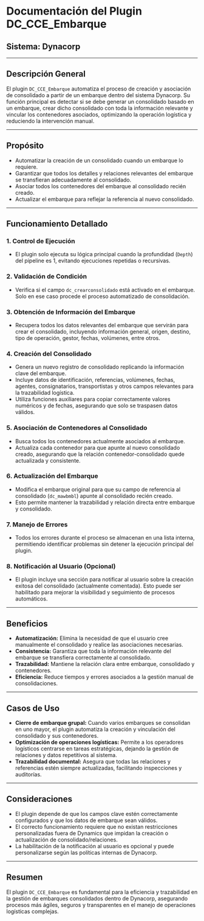 # Documentación del Plugin DC_CCE_Embarque

## Sistema: Dynacorp

---

## Descripción General

El plugin `DC_CCE_Embarque` automatiza el proceso de creación y asociación de consolidado a partir de un embarque dentro del sistema Dynacorp. Su función principal es detectar si se debe generar un consolidado basado en un embarque, crear dicho consolidado con toda la información relevante y vincular los contenedores asociados, optimizando la operación logística y reduciendo la intervención manual.

---

## Propósito

- Automatizar la creación de un consolidado cuando un embarque lo requiere.
- Garantizar que todos los detalles y relaciones relevantes del embarque se transfieran adecuadamente al consolidado.
- Asociar todos los contenedores del embarque al consolidado recién creado.
- Actualizar el embarque para reflejar la referencia al nuevo consolidado.

---

## Funcionamiento Detallado

### 1. Control de Ejecución

- El plugin solo ejecuta su lógica principal cuando la profundidad (`Depth`) del pipeline es 1, evitando ejecuciones repetidas o recursivas.

### 2. Validación de Condición

- Verifica si el campo `dc_crearconsolidado` está activado en el embarque. Solo en ese caso procede el proceso automatizado de consolidación.

### 3. Obtención de Información del Embarque

- Recupera todos los datos relevantes del embarque que servirán para crear el consolidado, incluyendo información general, origen, destino, tipo de operación, gestor, fechas, volúmenes, entre otros.

### 4. Creación del Consolidado

- Genera un nuevo registro de consolidado replicando la información clave del embarque.
- Incluye datos de identificación, referencias, volúmenes, fechas, agentes, consignatarios, transportistas y otros campos relevantes para la trazabilidad logística.
- Utiliza funciones auxiliares para copiar correctamente valores numéricos y de fechas, asegurando que solo se traspasen datos válidos.

### 5. Asociación de Contenedores al Consolidado

- Busca todos los contenedores actualmente asociados al embarque.
- Actualiza cada contenedor para que apunte al nuevo consolidado creado, asegurando que la relación contenedor-consolidado quede actualizada y consistente.

### 6. Actualización del Embarque

- Modifica el embarque original para que su campo de referencia al consolidado (`dc_mawbmbl`) apunte al consolidado recién creado.
- Esto permite mantener la trazabilidad y relación directa entre embarque y consolidado.

### 7. Manejo de Errores

- Todos los errores durante el proceso se almacenan en una lista interna, permitiendo identificar problemas sin detener la ejecución principal del plugin.

### 8. Notificación al Usuario (Opcional)

- El plugin incluye una sección para notificar al usuario sobre la creación exitosa del consolidado (actualmente comentada). Esto puede ser habilitado para mejorar la visibilidad y seguimiento de procesos automáticos.

---

## Beneficios

- **Automatización:** Elimina la necesidad de que el usuario cree manualmente el consolidado y realice las asociaciones necesarias.
- **Consistencia:** Garantiza que toda la información relevante del embarque se transfiera correctamente al consolidado.
- **Trazabilidad:** Mantiene la relación clara entre embarque, consolidado y contenedores.
- **Eficiencia:** Reduce tiempos y errores asociados a la gestión manual de consolidaciones.

---

## Casos de Uso

- **Cierre de embarque grupal:** Cuando varios embarques se consolidan en uno mayor, el plugin automatiza la creación y vinculación del consolidado y sus contenedores.
- **Optimización de operaciones logísticas:** Permite a los operadores logísticos centrarse en tareas estratégicas, dejando la gestión de relaciones y datos repetitivos al sistema.
- **Trazabilidad documental:** Asegura que todas las relaciones y referencias estén siempre actualizadas, facilitando inspecciones y auditorías.

---

## Consideraciones

- El plugin depende de que los campos clave estén correctamente configurados y que los datos de embarque sean válidos.
- El correcto funcionamiento requiere que no existan restricciones personalizadas fuera de Dynamics que impidan la creación o actualización de consolidado/relaciones.
- La habilitación de la notificación al usuario es opcional y puede personalizarse según las políticas internas de Dynacorp.

---

## Resumen

El plugin `DC_CCE_Embarque` es fundamental para la eficiencia y trazabilidad en la gestión de embarques consolidados dentro de Dynacorp, asegurando procesos más ágiles, seguros y transparentes en el manejo de operaciones logísticas complejas.